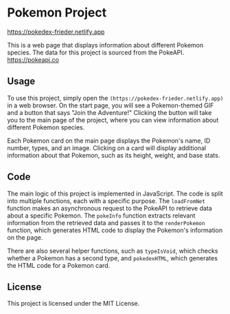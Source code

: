 # Pokemon Project

https://pokedex-frieder.netlify.app

This is a web page that displays information about different Pokemon species. The data for this project is sourced from the PokeAPI. https://pokeapi.co

## Usage

To use this project, simply open the `(https://pokedex-frieder.netlify.app)` in a web browser. On the start page, you will see a Pokemon-themed GIF and a button that says "Join the Adventure!" Clicking the button will take you to the main page of the project, where you can view information about different Pokemon species.

Each Pokemon card on the main page displays the Pokemon's name, ID number, types, and an image. Clicking on a card will display additional information about that Pokemon, such as its height, weight, and base stats.

## Code

The main logic of this project is implemented in JavaScript. The code is split into multiple functions, each with a specific purpose. The `loadFromNet` function makes an asynchronous request to the PokeAPI to retrieve data about a specific Pokemon. The `pokeInfo` function extracts relevant information from the retrieved data and passes it to the `renderPokemon` function, which generates HTML code to display the Pokemon's information on the page.

There are also several helper functions, such as `typeIsVoid`, which checks whether a Pokemon has a second type, and `pokedexHTML`, which generates the HTML code for a Pokemon card.

## License

This project is licensed under the MIT License.
